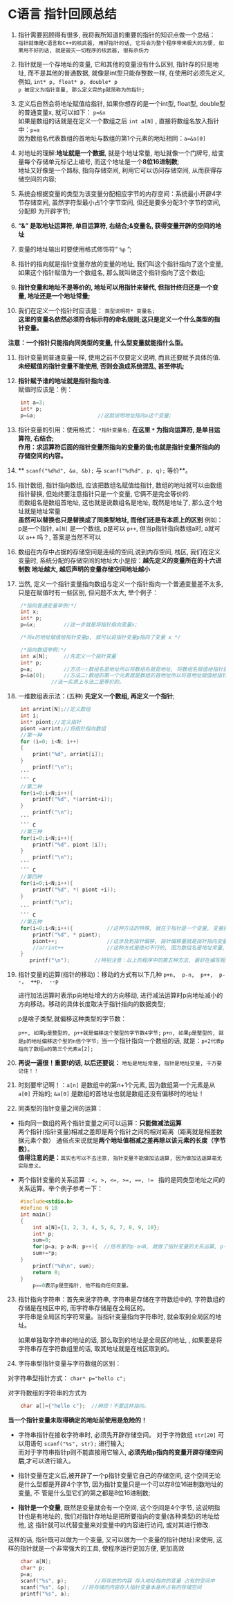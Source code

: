 # C语言 指针回顾总结

1. 指针需要回顾得有很多, 我将我所知道的重要的指针的知识点做一个总结：  
`指针就像是C语言和C++的核武器, 用好指针的话, 它将会为整个程序带来极大的方便, 如果用不好的话, 就是毁灭一切程序的核武器, 很有杀伤力`

2. 指针就是一个存地址的变量, 它和其他的变量没有什么区别, 指针存的只是地址, 而不是其他的普通数据, 就像是int型只能存整数一样, 在使用时必须先定义, 例如, ` int* p, float* p, double* p `  
`p 被定义为指针变量, 那么定义完的p就简称为的指针;`

3. 定义后自然会将地址赋值给指针, 如果你想存的是一个int型, float型, double型的普通变量x, 就可以如下： `p=&x`  
如果是数组的话就是在定义一个数组之后 `int a[N]` , 直接将数组名放入指针中：`p=a `    
因为数组名代表数组的首地址与数组的第1个元素的地址相同：`a=&a[0]`  

4. 对地址的理解:**地址就是一个数据**, 就是个地址常量, 地址就像一个门牌号, 给变量每个存储单元标记上编号, 而这个地址是一个**8位16进制数**;  
   地址又好像是一个路标, 指向存储空间, 利用它可以访问存储空间, 从而获得存储空间的内容;  

5. 系统会根据变量的类型为该变量分配相应字节的内存空间：系统最小开辟4字节存储空间, 虽然字符型最小占1个字节空间, 但还是要多分配3个字节的空间, 分配即    为开辟字节;  	

6. **“&” 是取地址运算符, 单目运算符, 右结合;&变量名, 获得变量开辟的空间的地址**  

7. 变量的地址输出时要使用格式修饰符“ `%p` ”;  

8. 指针的指向就是指针变量存放的变量的地址, 我们叫这个指针指向了这个变量, 如果这个指针赋值为一个数组名, 那么就叫做这个指针指向了这个数组;

9. **指针变量和地址不是等价的, 地址可以用指针来替代, 但指针终归还是一个变量, 地址还是一个地址常量;**

10. 我们在定义一个指针时应该是： `类型说明符* 变量名;`  
	**这里的变量名依然必须符合标示符的命名规则;这只是定义一个什么类型的指针变量。**

  **注意：一个指针只能指向同类型的变量, 什么型变量就能指什么型。**  

11. 指针变量同普通变量一样, 使用之前不仅要定义说明, 而且还要赋予具体的值. **未经赋值的指针变量不能使用, 否则会造成系统混乱, 甚至停机;**  
	
12. **指针赋予谁的地址就是指针指向谁.**    
    赋值时应该是：例：
``` C
	int a=3;
	int* p;
	p=&a;                    //这就说明地址指向a这个变量;
```
13. 指针变量的引用：使用格式： `*指针变量名;` **在这里 `*` 为指向运算符, 是单目运算符, 右结合;**  
    **作用：求运算符后面的指针变量所指向的变量的值;也就是指针变量所指向的存储空间的内容。**

14. ** `scanf("%d%d", &a, &b);` 与 `scanf("%d%d", p, q);` 等价**。

15. 指针数组, 指针指向数组, 应该把数组名赋值给指针, 数组的地址就可以由数组指针替换, 但始终要注意指针只是一个变量, 它俩不是完全等价的.  
    而数组名是数组首地址, 这也就是说数组名是地址, 既然是地址了, 那么这个地址就是地址常量  
    **虽然可以替换也只是替换成了同类型地址, 而他们还是有本质上的区别**
    例如：p是一个指针, `a[N]` 是一个数组, 
	p是可以 `p++`, 但当p指针指向数组a时, a就可以 `a++` 吗？, 答案是当然不可以

16. 数组在内存中占据的存储空间是连续的空间,说到内存空间, 栈区, 我们在定义变量时, 
    系统分配的存储空间的地址大小是按：**越先定义的变量所在的十六进制数 地址越大, 越后声明的变量存储空间地址越小**

17. 当然, 定义一个指针变量指向数组与定义一个指针指向一个普通变量差不太多, 只是在赋值时有一些区别, 但问题不太大, 举个例子：
	
``` C
	/*指向普通变量举例:*/
	int x;
	int* p;
	p=&x;         //这一步就是将指针指向变量x;

	/*将x的地址赋值给指针变量p, 就可以说指针变量p指向了变量 x */

	/*指向数组举例:*/
	int a[N];     //先定义一个指针变量`
	int* p; 
	p=a;          //方法一:数组名是地址所以将数组名就是地址, 将数组名赋值给指针就是使指针p指向数组a。
	p=&a[0];      //方法二:数组的第一个元素就是数组的首地址所以将首地址赋值给指针就是指针指向数组, 也就可以用指针来访问数组。
		      //法一实质上与法二是等价的。  
```  

18. 一维数组表示法：(五种) **先定义一个数组, 再定义一个指针**;  
``` C
	int arrint[N];//定义数组
	int i;
	int* piont;//定义指针
	piont =arrint;//将指针指向数组
	//第一种
	for (i=0; i<N; i++)  
	{
	    print("%d", arrint[i]);
	}		
	    printf("\n");
	```  
	``` C
	//第二种
	for(i=0;i<N;i++){
	    printf("%d", *(arrint+i));
	}	
	    printf("\n");
	```
	``` C
	//第三种
	for(i=0;i<N;i++){
	    printf("%d", piont [i]);
	}	
	    printf("\n");
	```
	``` C
	//第四种
	for(i=0;i<N;i++){
	    printf("%d", *( piont +i));
	}	
	    printf("\n");
	```
	``` C
	//第五种
	for(i=0;i<N;i++){           //这种方法的特殊, 就在于指针是一个变量, 变量就可以有变化, 可以自增自减.
	    printf("%d", * piont);
	    piont++;                //这涉及到指针偏移, 指针偏移量就是指针指向变量类型的单个字节数.
	    //arrint++              //这种方式是绝对不行的, 因为数组名是地址常量, 永远不能出现在运算符的左侧。
	}
	   printf("\n");	    //特别注意：以上的程序中的第五种方法, 最好在编写程序的最后使用, 否则就会更改原指针指向。一发不可收拾.
```
19. 指针变量的运算(指针的移动)：移动的方式有以下几种 ` p+n,  p-n,  p++,  p--,  ++p,  --p `  

	进行加法运算时表示p向地址增大的方向移动, 进行减法运算时p向地址减小的方向移动。移动的具体长度取决于指针指向的数据类型;  
	
	p是啥子类型,就偏移这种类型的字节数：  
	
	`p++, 如果p是整型的, p++就是偏移这个整型的字节数4字节;`
	`p+n, 如果p是整型的, 就是p的地址偏移这个型的n倍个字节;`
    当一个指针指向一个数组的话, 就是：`p+2代表p指向了数组a的第三个元素a[2];`

20. **再说一遍很！重要!的话, 以后还要说：** `地址是地址常量, 指针是地址变量, 千万要记住！！`

21. 时刻要牢记啊！：`a[n]` 是数组中的第n+1个元素, 因为数组第一个元素是从 `a[0]` 开始的;
	`&a[0]` 是数组的首地址也就是数组还没有偏移时的地址！

22. 同类型的指针变量之间的运算：
  + 指向同一数组的两个指针变量之间可以运算：**只能做减法运算**   
    两个指针(指针变量)相减之差即是两个指针之间的相对距离（距离就是相差数据元素个数）
    通俗点来说就是**两个地址值相减之差再除以该元素的长度（字节   数）**。  
  **值得注意的是：**`其实也可以不去注意, 指针变量不能做加法运算, 因为做加法运算毫无实际意义。`  
  
  + 两个指针变量的关系运算 `：<, >, <=, >=, ==, != ` 
    指的是同类型地址之间的关系运算。举个例子参考一下：  
``` C
	#include<stdio.h>
	#define N 10
	int main()
	{
		int a[N]={1, 2, 3, 4, 5, 6, 7, 8, 9, 10};
		int* p;
		sum=0;
		for(p=a; p-a<N; p++){  //括号里的p-a<N, 就做了指针变量的关系运算, p-a的值是当前循环访问到的数组元素下标
		sum+=*p;
	} 
		printf("%d\n", sum);
		return 0;
	}
		p==0表示p是空指针, 他不指向任何变量。
```
23. 指针指向字符串：首先来说字符串, 字符串是存储在字符数组中的, 字符数组的存储是在栈区中的, 而字符串存储是在全局区的。  
    字符串是全局区的字符常量。当指针变量指向字符串时, 就会取到全局区的地址。  
    
    如果单独取字符串的地址的话, 那么取到的地址是全局区的地址, , 如果要是将字符串存在字符数组里的话, 取其地址就是在栈区取到的。  
    
24. 字符串型指针变量与字符数组的区别：  

   对字符串型指针方式： `char* p="hello c";`  
   
对字符数组的字符串的方式为  
``` C
	char a[]={"hello c"};  //麻烦！不要这样指向。
```
**当一个指针变量未取得确定的地址前使用是危险的！**  
  + 字符串指针在接收字符串时, 必须先开辟存储空间。
    对于字符数组 `str[20]` 可以用语句 `scanf("%s", str);` 进行输入;  
    而对于字符串指针p则不能直接用它输入, **必须先给p指向的变量开辟存储空间后**,才可以进行输入。  

  + 指针变量在定义后,被开辟了一个p指针变量它自己的存储空间, 这个空间无论是什么型都是开辟4个字节, 因为指针变量只是一个可以存8位16进制数地址的变量, 不  管是什么型它们的第之都是8位16进制数;  

  + **指针是一个变量**, 既然是变量就会有一个空间, 这个空间是4个字节, 这说明指针也是有地址的, 我们对指针存地址是把所要指向的变量(各种类型)的地址给他, 这     指针就可以代替变量来对变量中的内容进行访问, 或对其进行修改.  

  这样的话, 指针既可以做为一个变量, 又可以做为一个变量的指针(地址)来使用, 这样的指针就是一个非常强大的工具, 使程序运行更加方便, 更加高效  
``` C
	char a[N];
	char* p;
	p=a;
	scanf("%s", p);         //将存放的内容 存入地址指向的变量 占有的空间中
	scanf("%s", &p);	//将存储的内容存入指针变量本身所占有的存储空间
	printf("%s", a);			
```
